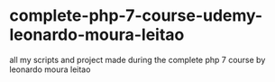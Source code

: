 # complete-php-7-course-udemy-leonardo-moura-leitao
all my scripts and project made during the complete php 7 course by leonardo moura leitao
